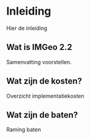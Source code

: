 # Inleiding

Hier de inleiding

## Wat is IMGeo 2.2

Samenvatting voorstellen.

## Wat zijn de kosten?
Overzicht implementatiekosten

## Wat zijn de baten?
Raming baten
